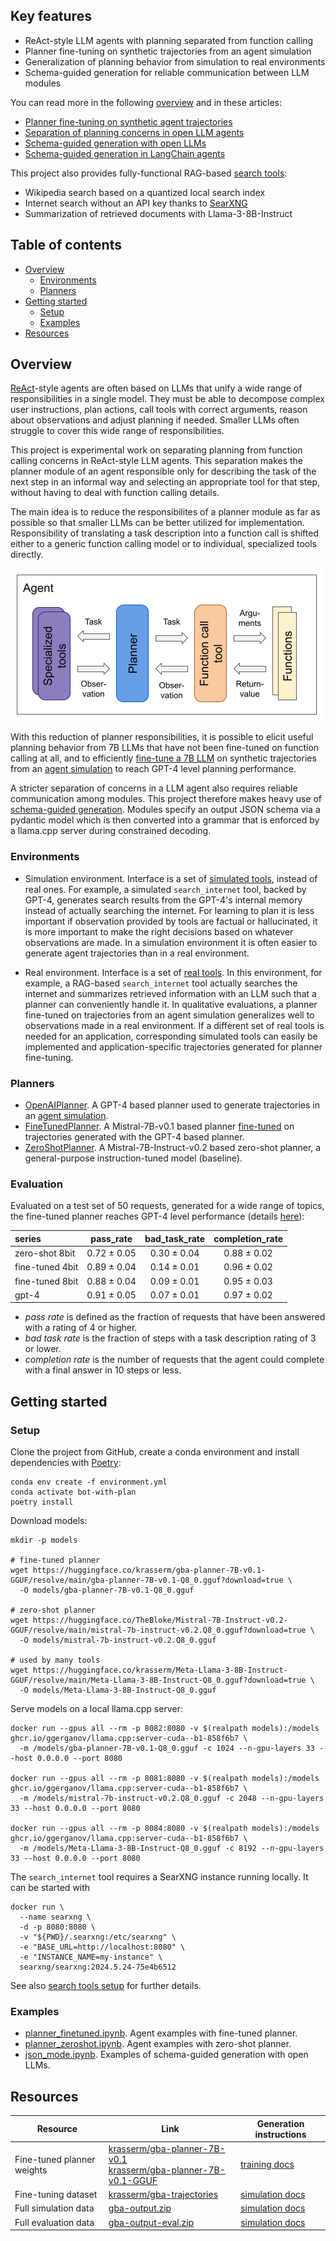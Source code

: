 ## Key features

- ReAct-style LLM agents with planning separated from function calling
- Planner fine-tuning on synthetic trajectories from an agent simulation
- Generalization of planning behavior from simulation to real environments
- Schema-guided generation for reliable communication between LLM modules

You can read more in the following [overview](#overview) and in these articles:

- [Planner fine-tuning on synthetic agent trajectories](https://krasserm.github.io/2024/05/31/planner-fine-tuning/)
- [Separation of planning concerns in open LLM agents](https://krasserm.github.io/2024/03/06/modular-agent/)
- [Schema-guided generation with open LLMs](https://krasserm.github.io/2023/12/18/llm-json-mode/)
- [Schema-guided generation in LangChain agents](https://krasserm.github.io/2023/12/10/grammar-based-agents/)

This project also provides fully-functional RAG-based [search tools](gba/tools/search/):

- Wikipedia search based on a quantized local search index
- Internet search without an API key thanks to [SearXNG](https://github.com/searxng/searxng)
- Summarization of retrieved documents with Llama-3-8B-Instruct

## Table of contents

- [Overview](#overview)
  - [Environments](#environments)
  - [Planners](#planners)
- [Getting started](#getting-started)
  - [Setup](#setup)
  - [Examples](#examples)
- [Resources](#resources)

## Overview

[ReAct](https://arxiv.org/abs/2210.03629)-style agents are often based on LLMs that unify a wide range of responsibilities in a single model. They must be able to decompose complex user instructions, plan actions, call tools with correct arguments, reason about observations and adjust planning if needed. Smaller LLMs often struggle to cover this wide range of responsibilities.

This project is experimental work on separating planning from function calling concerns in ReAct-style LLM agents. This separation makes the planner module of an agent responsible only for describing the task of the next step in an informal way and selecting an appropriate tool for that step, without having to deal with function calling details.

The main idea is to reduce the responsibilites of a planner module as far as possible so that smaller LLMs can be better utilized for implementation. Responsibility of translating a task description into a function call is shifted either to a generic function calling model or to individual, specialized tools directly.

![planner](docs/img/planner.png)

With this reduction of planner responsibilities, it is possible to elicit useful planning behavior from 7B LLMs that have not been fine-tuned on function calling at all, and to efficiently [fine-tune a 7B LLM](train/) on synthetic trajectories from an [agent simulation](simulation/) to reach GPT-4 level planning performance.

A stricter separation of concerns in a LLM agent also requires reliable communication among modules. This project therefore makes heavy use of [schema-guided generation](json_mode.ipynb). Modules specify an output JSON schema via a pydantic model which is then converted into a grammar that is enforced by a llama.cpp server during constrained decoding.

### Environments

- Simulation environment. Interface is a set of [simulated tools](simulation/tools/), instead of real ones. For example, a simulated `search_internet` tool, backed by GPT-4, generates search results from the GPT-4's internal memory instead of actually searching the internet. For learning to plan it is less important if observation provided by tools are factual or hallucinated, it is more important to make the right decisions based on whatever observations are made. In a simulation environment it is often easier to generate agent trajectories than in a real environment.

- Real environment. Interface is a set of [real tools](gba/tools/). In this environment, for example, a RAG-based `search_internet` tool actually searches the internet and summarizes retrieved information with an LLM such that a planner can conveniently handle it. In qualitative evaluations, a planner fine-tuned on trajectories from an agent simulation generalizes well to observations made in a real environment. If a different set of real tools is needed for an application, corresponding simulated tools can easily be implemented and application-specific trajectories generated for planner fine-tuning.

### Planners

- [OpenAIPlanner](simulation/planner.py). A GPT-4 based planner used to generate trajectories in an [agent simulation](simulation/).
- [FineTunedPlanner](gba/planner/fine_tuned.py). A Mistral-7B-v0.1 based planner [fine-tuned](train/) on trajectories generated with the GPT-4 based planner.
- [ZeroShotPlanner](gba/planner/zero_shot.py). A Mistral-7B-Instruct-v0.2 based zero-shot planner, a general-purpose instruction-tuned model (baseline).

### Evaluation

Evaluated on a test set of 50 requests, generated for a wide range of topics, the fine-tuned planner reaches GPT-4 level performance (details [here](simulation/README.md#planner-evaluation)):

| series          | pass_rate   | bad_task_rate | completion_rate |
|:----------------|:-----------:|:-------------:|:---------------:|
| zero-shot 8bit  | 0.72 ± 0.05 | 0.30 ± 0.04   | 0.88 ± 0.02     |
| fine-tuned 4bit | 0.89 ± 0.04 | 0.14 ± 0.01   | 0.96 ± 0.02     |
| fine-tuned 8bit | 0.88 ± 0.04 | 0.09 ± 0.01   | 0.95 ± 0.03     |
| gpt-4           | 0.91 ± 0.05 | 0.07 ± 0.01   | 0.97 ± 0.02     |

- *pass rate* is defined as the fraction of requests that have been answered with a rating of 4 or higher.
- *bad task rate* is the fraction of steps with a task description rating of 3 or lower.
- *completion rate* is the number of requests that the agent could complete with a final answer in 10 steps or less.

## Getting started

### Setup

Clone the project from GitHub, create a conda environment and install dependencies with [Poetry](https://python-poetry.org/):

```shell
conda env create -f environment.yml
conda activate bot-with-plan
poetry install
```

Download models:

```shell
mkdir -p models

# fine-tuned planner
wget https://huggingface.co/krasserm/gba-planner-7B-v0.1-GGUF/resolve/main/gba-planner-7B-v0.1-Q8_0.gguf?download=true \
  -O models/gba-planner-7B-v0.1-Q8_0.gguf

# zero-shot planner
wget https://huggingface.co/TheBloke/Mistral-7B-Instruct-v0.2-GGUF/resolve/main/mistral-7b-instruct-v0.2.Q8_0.gguf?download=true \
  -O models/mistral-7b-instruct-v0.2.Q8_0.gguf

# used by many tools
wget https://huggingface.co/krasserm/Meta-Llama-3-8B-Instruct-GGUF/resolve/main/Meta-Llama-3-8B-Instruct-Q8_0.gguf?download=true \
  -O models/Meta-Llama-3-8B-Instruct-Q8_0.gguf
```

Serve models on a local llama.cpp server:

```shell
docker run --gpus all --rm -p 8082:8080 -v $(realpath models):/models ghcr.io/ggerganov/llama.cpp:server-cuda--b1-858f6b7 \
  -m /models/gba-planner-7B-v0.1-Q8_0.gguf -c 1024 --n-gpu-layers 33 --host 0.0.0.0 --port 8080

docker run --gpus all --rm -p 8081:8080 -v $(realpath models):/models ghcr.io/ggerganov/llama.cpp:server-cuda--b1-858f6b7 \
  -m /models/mistral-7b-instruct-v0.2.Q8_0.gguf -c 2048 --n-gpu-layers 33 --host 0.0.0.0 --port 8080

docker run --gpus all --rm -p 8084:8080 -v $(realpath models):/models ghcr.io/ggerganov/llama.cpp:server-cuda--b1-858f6b7 \
  -m /models/Meta-Llama-3-8B-Instruct-Q8_0.gguf -c 8192 --n-gpu-layers 33 --host 0.0.0.0 --port 8080
```

The `search_internet` tool requires a SearXNG instance running locally. It can be started with

```shell
docker run \
  --name searxng \
  -d -p 8080:8080 \
  -v "${PWD}/.searxng:/etc/searxng" \
  -e "BASE_URL=http://localhost:8080" \
  -e "INSTANCE_NAME=my-instance" \
  searxng/searxng:2024.5.24-75e4b6512
```

See also [search tools setup](gba/tools/search/README.md#setup) for further details.

### Examples

- [planner_finetuned.ipynb](planner_finetuned.ipynb). Agent examples with fine-tuned planner.
- [planner_zeroshot.ipynb](planner_zeroshot.ipynb). Agent examples with zero-shot planner.
- [json_mode.ipynb](json_mode.ipynb). Examples of schema-guided generation with open LLMs.

## Resources

| Resource                   | Link                                                                                                                                                                                  | Generation instructions         |
|----------------------------|---------------------------------------------------------------------------------------------------------------------------------------------------------------------------------------|---------------------------------|
| Fine-tuned planner weights | [krasserm/gba-planner-7B-v0.1](https://huggingface.co/krasserm/gba-planner-7B-v0.1)<br/>[krasserm/gba-planner-7B-v0.1-GGUF](https://huggingface.co/krasserm/gba-planner-7B-v0.1-GGUF) | [training docs](train/)         |
| Fine-tuning dataset        | [krasserm/gba-trajectories](https://huggingface.co/datasets/krasserm/gba-trajectories)                                                                                                | [simulation docs](simulation/)  |
| Full simulation data       | [gba-output.zip](https://martin-krasser.com/gba/gba-output.zip)                                                                                                                       | [simulation docs](simulation/)  |
| Full evaluation data       | [gba-output-eval.zip](https://martin-krasser.com/gba/gba-output-eval.zip)                                                                                                             | [simulation docs](simulation/)  |

